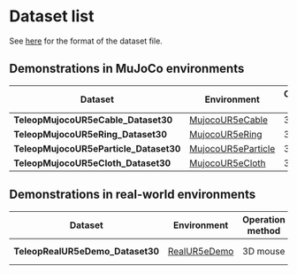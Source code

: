 # Dataset list

See [here](./rmb-data-format.md) for the format of the dataset file.

## Demonstrations in MuJoCo environments
| Dataset | Environment | Operation method | # Demo | Date | Link |
| --- | --- | --- | --- | --- | --- |
| **TeleopMujocoUR5eCable_Dataset30** | [MujocoUR5eCable](./environment_catalog.md#MujocoUR5eCable) | 3D mouse | 30 |  | [Download](https://www.dropbox.com/scl/fo/m3ncn5qfcp7gg8nvsq4tv/AMEPFWt_HVIjDEgRm8kGBAc?rlkey=2toj8gvl2cjranhb26x1x86pw&dl=1) |
| **TeleopMujocoUR5eRing_Dataset30** | [MujocoUR5eRing](./environment_catalog.md#MujocoUR5eRing) | 3D mouse | 30 |  | [Download](https://www.dropbox.com/scl/fo/k6jiqxgxn8yl2ee79bqmy/ACtJgd7tB5ioHwateF6Jd30?rlkey=y9uj5g5qhuazdxgmk8oj77abb&dl=1) |
| **TeleopMujocoUR5eParticle_Dataset30** | [MujocoUR5eParticle](./environment_catalog.md#MujocoUR5eParticle) | 3D mouse | 30 |  | [Download](https://www.dropbox.com/scl/fo/u10vevgppituiathn1bjf/AHKYUJ8rX8upX5SgD37nd9g?rlkey=p58lppvoofkqwl8wmej65ca1c&dl=1) |
| **TeleopMujocoUR5eCloth_Dataset30** | [MujocoUR5eCloth](./environment_catalog.md#MujocoUR5eCloth) | 3D mouse | 30 |  | [Download](https://www.dropbox.com/scl/fo/55x31w3x37828edvke7gm/AGCYjpCdkIKleb6cKxA7VCU?rlkey=zca7rudj46x3by07l92pqqfc0&dl=1) |

## Demonstrations in real-world environments
| Dataset | Environment | Operation method | # Demo | Date | Link |
| --- | --- | --- | --- | --- | --- |
| **TeleopRealUR5eDemo_Dataset30** | [RealUR5eDemo](./environment_catalog.md#RealUR5eDemo) | 3D mouse | 30 |  | *Coming soon* |
